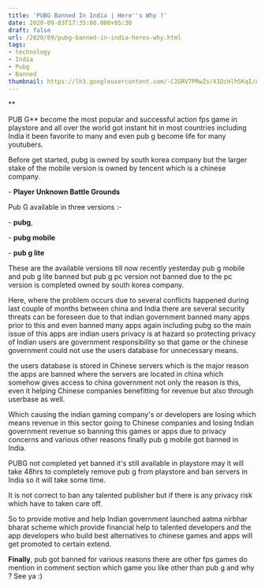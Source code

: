 ```yaml
---
title: 'PUBG Banned In India | Here''s Why ?'
date: 2020-09-03T17:35:00.000+05:30
draft: false
url: /2020/09/pubg-banned-in-india-heres-why.html
tags: 
- technology
- India
- Pubg
- Banned
thumbnail: https://lh3.googleusercontent.com/-C2GRV7PRwZs/X1DcHlh5KqI/AAAAAAAABlc/gDQEgg0Pkp8N9kPf5EivnA5hqqUm9kNXQCLcBGAsYHQ/s1600/1599134748052852-0.png
--- 
```


**

PUB G** become the most popular and successful action fps game in playstore and all over the world got instant hit in most countries including India it been favorite to many and even pub g become life for many youtubers.

  

Before get started, pubg is owned by south korea company but the larger stake of the mobile version is owned by tencent which is a chinese company.

  

\- **Player Unknown Battle Grounds**

  

Pub G available in three versions :- 

  

\- **pubg**, 

  

\- **pubg mobile**

  

\- **pub g lite**  

  

  

These are the available versions till now recently yesterday pub g mobile and pub g lite banned but pub g pc version not banned due to the pc version is completed owned by south korea company.  

  

Here, where the problem occurs due to several conflicts happened during last couple of months between china and India there are several security threats can be foreseen due to that indian government banned many apps prior to this and even banned many apps again including pubg so the main issue of this apps are indian users privacy is at hazard so protecting privacy of Indian users are government responsibility so that game or the chinese government could not use the users database for unnecessary means.  

  

the users database is stored in Chinese servers which is the major reason the apps are banned where the servers are located in china which somehow gives access to china government not only the reason is this, even it helping Chinese companies benefitting for revenue but also through userbase as well.

  

Which causing the indian gaming company's or developers are losing which means revenue in this sector going to Chinese companies and losing Indian government revenue so banning this games or apps due to privacy concerns and various other reasons finally pub g mobile got banned in India.

  

PUBG not completed yet banned it's still available in playstore may it will take 48hrs to completely remove pub g from playstore and ban servers in India so it will take some time.

  

It is not correct to ban any talented publisher but if there is any privacy risk which have to taken care off.

  

So to provide motive and help Indian government launched aatma nirbhar bharat scheme which provide financial help to talented developers and the app developers who build best alternatives to chinese games and apps will get promoted to certain extend.

  

**Finally**, pub got banned for various reasons there are other fps games do mention in comment section which game you like other than pub g and why ? See ya :)